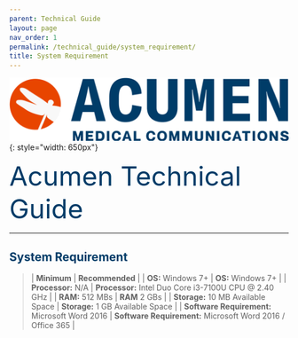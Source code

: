 ```yaml
---
parent: Technical Guide
layout: page
nav_order: 1
permalink: /technical_guide/system_requirement/
title: System Requirement
---
```


![image](/assets/images/logo.jpg){: style="width: 650px"}

<span style="color:#003C68; font-size: 48px">Acumen Technical Guide</span>

---

## <span style="color:#003C68">System Requirement</span>

<div class="recommended-specs" markdown="1">

>| **Minimum**                                       | **Recommended**                                   |
>| **OS:** Windows 7+                                | **OS:** Windows 7+                                |
>| **Processor:** N/A                                | **Processor:** Intel Duo Core i3-7100U CPU @ 2.40 GHz |
>| **RAM:** 512 MBs                                  | **RAM** 2 GBs                                     |
>| **Storage:** 10 MB Available Space                | **Storage:**  1 GB Available Space                |
>| **Software Requirement:** Microsoft Word 2016     | **Software Requirement:** Microsoft Word 2016 / Office 365 |

</div>
